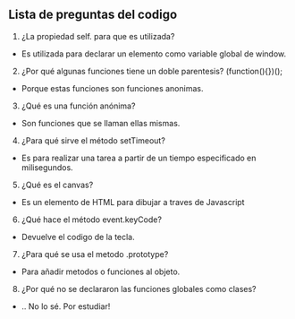 ## Lista de preguntas del codigo

1. ¿La propiedad self. para que es utilizada?

- Es utilizada para declarar un elemento como variable global de window.

2. ¿Por qué algunas funciones tiene un doble parentesis? (function(){})();

- Porque estas funciones son funciones anonimas.

3. ¿Qué es una función anónima?

- Son funciones que se llaman ellas mismas.

4. ¿Para qué sirve el método setTimeout?

- Es para realizar una tarea a partir de un tiempo especificado en milisegundos.

5. ¿Qué es el canvas?

- Es un elemento de HTML para dibujar a traves de Javascript

6. ¿Qué hace el método event.keyCode?

- Devuelve el codigo de la tecla.

7. ¿Para qué se usa el metodo .prototype?

- Para añadir metodos o funciones al objeto.

8. ¿Por qué no se declararon las funciones globales como clases?

- .. No lo sé. Por estudiar!
